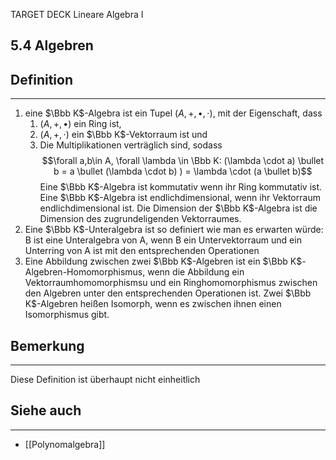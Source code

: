 TARGET DECK
Lineare Algebra I

5.4 Algebren
--
## Definition
***
1. eine $\Bbb K$-Algebra ist ein Tupel $(A,+,\bullet,\cdot)$, mit der Eigenschaft, dass
	1. $(A,+,\bullet)$ ein Ring ist,
	2. $(A,+,\cdot)$ ein $\Bbb K$-Vektorraum ist und
	3. Die Multiplikationen verträglich sind, sodass $$\forall a,b\in A, \forall \lambda \in \Bbb K: (\lambda \cdot a) \bullet b = a \bullet (\lambda \cdot b) ) = \lambda \cdot (a \bullet b)$$
	Eine $\Bbb K$-Algebra ist kommutativ wenn ihr Ring kommutativ ist. Eine $\Bbb K$-Algebra ist endlichdimensional, wenn ihr Vektorraum endlichdimensional ist. Die Dimension der $\Bbb K$-Algebra ist die Dimension des zugrundeligenden Vektorraumes.
2. Eine $\Bbb K$-Unteralgebra ist so definiert wie man es erwarten würde: B ist eine Unteralgebra von A, wenn B ein Untervektorraum und ein Unterring von A ist mit den entsprechenden Operationen
3. Eine Abbildung zwischen zwei $\Bbb K$-Algebren ist ein $\Bbb K$-Algebren-Homomorphismus, wenn die Abbildung ein Vektorraumhomomorphismsu und ein Ringhomomorphismus zwischen den Algebren unter den entsprechenden Operationen ist. Zwei $\Bbb K$-Algebren heißen Isomorph, wenn es zwischen ihnen einen Isomorphismus gibt.
## Bemerkung
***
Diese Definition ist überhaupt nicht einheitlich
## Siehe auch
***
* [[Polynomalgebra]]
<!--ID: 1711978844749-->
